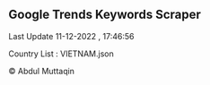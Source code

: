 

## Google Trends Keywords Scraper 
 
Last Update 11-12-2022 , 17:46:56

Country List :
VIETNAM.json



© Abdul Muttaqin 
